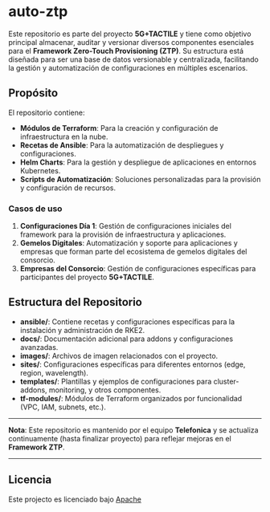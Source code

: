 # auto-ztp

Este repositorio es parte del proyecto **5G+TACTILE** y tiene como objetivo principal almacenar, auditar y versionar diversos componentes esenciales para el **Framework Zero-Touch Provisioning (ZTP)**. Su estructura está diseñada para ser una base de datos versionable y centralizada, facilitando la gestión y automatización de configuraciones en múltiples escenarios.

## Propósito

El repositorio contiene:
- **Módulos de Terraform**: Para la creación y configuración de infraestructura en la nube.
- **Recetas de Ansible**: Para la automatización de despliegues y configuraciones.
- **Helm Charts**: Para la gestión y despliegue de aplicaciones en entornos Kubernetes.
- **Scripts de Automatización**: Soluciones personalizadas para la provisión y configuración de recursos.

### Casos de uso
1. **Configuraciones Día 1**: Gestión de configuraciones iniciales del framework para la provisión de infraestructura y aplicaciones.
2. **Gemelos Digitales**: Automatización y soporte para aplicaciones y empresas que forman parte del ecosistema de gemelos digitales del consorcio.
3. **Empresas del Consorcio**: Gestión de configuraciones específicas para participantes del proyecto **5G+TACTILE**.

## Estructura del Repositorio
- **ansible/**: Contiene recetas y configuraciones específicas para la instalación y administración de RKE2.
- **docs/**: Documentación adicional para addons y configuraciones avanzadas.
- **images/**: Archivos de imagen relacionados con el proyecto.
- **sites/**: Configuraciones específicas para diferentes entornos (edge, region, wavelength).
- **templates/**: Plantillas y ejemplos de configuraciones para cluster-addons, monitoring, y otros componentes.
- **tf-modules/**: Módulos de Terraform organizados por funcionalidad (VPC, IAM, subnets, etc.).

---

**Nota**: Este repositorio es mantenido por el equipo **Telefonica** y se actualiza continuamente (hasta finalizar proyecto) para reflejar mejoras en el **Framework ZTP**.

---

## Licencia

Este projecto es licenciado bajo [Apache](LICENSE)
